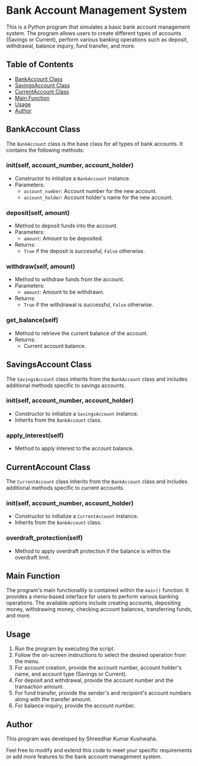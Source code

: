 # Bank Account Management System

This is a Python program that simulates a basic bank account management system. The program allows users to create different types of accounts (Savings or Current), perform various banking operations such as deposit, withdrawal, balance inquiry, fund transfer, and more.

## Table of Contents

- [BankAccount Class](#bankaccount-class)
- [SavingsAccount Class](#savingsaccount-class)
- [CurrentAccount Class](#currentaccount-class)
- [Main Function](#main-function)
- [Usage](#usage)
- [Author](#author)

## BankAccount Class

The `BankAccount` class is the base class for all types of bank accounts. It contains the following methods:

### __init__(self, account_number, account_holder)

- Constructor to initialize a `BankAccount` instance.
- Parameters:
  - `account_number`: Account number for the new account.
  - `account_holder`: Account holder's name for the new account.

### deposit(self, amount)

- Method to deposit funds into the account.
- Parameters:
  - `amount`: Amount to be deposited.
- Returns:
  - `True` if the deposit is successful, `False` otherwise.

### withdraw(self, amount)

- Method to withdraw funds from the account.
- Parameters:
  - `amount`: Amount to be withdrawn.
- Returns:
  - `True` if the withdrawal is successful, `False` otherwise.

### get_balance(self)

- Method to retrieve the current balance of the account.
- Returns:
  - Current account balance.

## SavingsAccount Class

The `SavingsAccount` class inherits from the `BankAccount` class and includes additional methods specific to savings accounts.

### __init__(self, account_number, account_holder)

- Constructor to initialize a `SavingsAccount` instance.
- Inherits from the `BankAccount` class.

### apply_interest(self)

- Method to apply interest to the account balance.

## CurrentAccount Class

The `CurrentAccount` class inherits from the `BankAccount` class and includes additional methods specific to current accounts.

### __init__(self, account_number, account_holder)

- Constructor to initialize a `CurrentAccount` instance.
- Inherits from the `BankAccount` class.

### overdraft_protection(self)

- Method to apply overdraft protection if the balance is within the overdraft limit.

## Main Function

The program's main functionality is contained within the `main()` function. It provides a menu-based interface for users to perform various banking operations. The available options include creating accounts, depositing money, withdrawing money, checking account balances, transferring funds, and more.

## Usage

1. Run the program by executing the script.
2. Follow the on-screen instructions to select the desired operation from the menu.
3. For account creation, provide the account number, account holder's name, and account type (Savings or Current).
4. For deposit and withdrawal, provide the account number and the transaction amount.
5. For fund transfer, provide the sender's and recipient's account numbers along with the transfer amount.
6. For balance inquiry, provide the account number.

## Author

This program was developed by Shreedhar Kumar Kushwaha.

Feel free to modify and extend this code to meet your specific requirements or add more features to the bank account management system.
